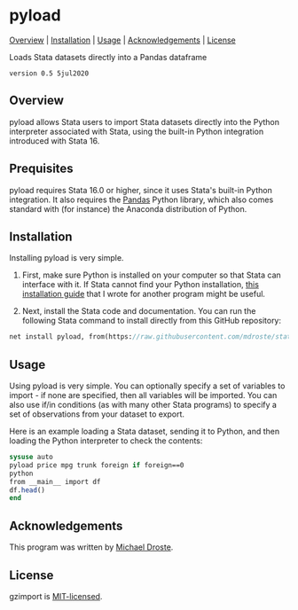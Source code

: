 
pyload
=================================

[Overview](#overview)
| [Installation](#installation)
| [Usage](#usage)
| [Acknowledgements](#acknowledgments)
| [License](#license)

Loads Stata datasets directly into a Pandas dataframe

`version 0.5 5jul2020`


Overview
---------------------------------

pyload allows Stata users to import Stata datasets directly into the Python interpreter associated with Stata, using the built-in Python integration introduced with Stata 16.


Prequisites
---------------------------------

pyload requires Stata 16.0 or higher, since it uses Stata's built-in Python integration. It also requires the [Pandas](https://pandas.pydata.org/) Python library, which also comes standard with (for instance) the Anaconda distribution of Python.

Installation
---------------------------------

Installing pyload is very simple.

1. First, make sure Python is installed on your computer so that Stata can interface with it. If Stata cannot find your Python installation, [this installation guide](https://github.com/mdroste/stata-pyforest/blob/master/docs/install.md) that I wrote for another program might be useful.

2. Next, install the Stata code and documentation. You can run the following Stata command to install directly from this GitHub repository:

```stata
net install pyload, from(https://raw.githubusercontent.com/mdroste/stata-pyload/master/) replace
```

Usage
---------------------------------

Using pyload is very simple. You can optionally specify a set of variables to import - if none are specified, then all variables will be imported. You can also use if/in conditions (as with many other Stata programs) to specify a set of observations from your dataset to export.

Here is an example loading a Stata dataset, sending it to Python, and then loading the Python interpreter to check the contents:
```stata
sysuse auto
pyload price mpg trunk foreign if foreign==0
python
from __main__ import df
df.head()
end
```


Acknowledgements
---------------------------------

This program was written by [Michael Droste](https://github.com/mdroste).

License
---------------------------------

gzimport is [MIT-licensed](https://github.com/mdroste/stata-gzimport/blob/master/LICENSE).
